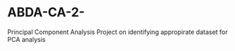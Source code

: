 # ABDA-CA-2-
Principal Component Analysis
Project on identifying appropirate dataset for PCA analysis
